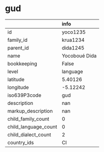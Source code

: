 # gud
|                      | info          |
|:---------------------|:--------------|
| id                   | yoco1235      |
| family_id            | krua1234      |
| parent_id            | dida1245      |
| name                 | Yocoboué Dida |
| bookkeeping          | False         |
| level                | language      |
| latitude             | 5.40126       |
| longitude            | -5.12242      |
| iso639P3code         | gud           |
| description          | nan           |
| markup_description   | nan           |
| child_family_count   | 0             |
| child_language_count | 0             |
| child_dialect_count  | 2             |
| country_ids          | CI            |